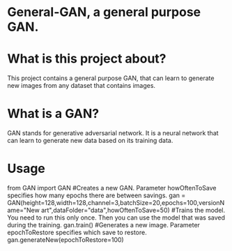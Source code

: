 # General-GAN, a general purpose GAN. 

# What is this project about?
This project contains a general purpose GAN, that can learn to generate new images from any dataset that contains images.

# What is a GAN?
GAN stands for generative adversarial network. It is a neural network that can learn to generate new data based on its training data. 

# Usage
from GAN import GAN
#Creates a new GAN. Parameter howOftenToSave specifies how many epochs there are between savings.
gan =  GAN(height=128,width=128,channel=3,batchSize=20,epochs=100,versionName="New art",dataFolder="data",howOftenToSave=50)
#Trains the model. You need to run this only once. Then you can use the model that was saved during the training.
gan.train()
#Generates a new image. Parameter epochToRestore specifies which save to restore. 
gan.generateNew(epochToRestore=100)
